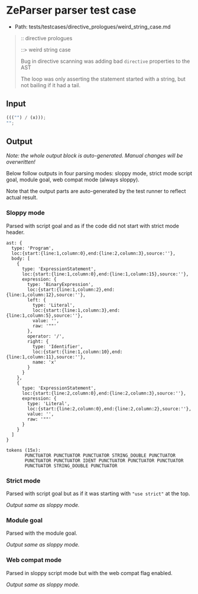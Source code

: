 # ZeParser parser test case

- Path: tests/testcases/directive_prologues/weird_string_case.md

> :: directive prologues
>
> ::> weird string case
>
> Bug in directive scanning was adding bad `directive` properties to the AST
>
> The loop was only asserting the statement started with a string, but not bailing if it had a tail.

## Input

`````js
((("") / (x)));
"";
`````

## Output

_Note: the whole output block is auto-generated. Manual changes will be overwritten!_

Below follow outputs in four parsing modes: sloppy mode, strict mode script goal, module goal, web compat mode (always sloppy).

Note that the output parts are auto-generated by the test runner to reflect actual result.

### Sloppy mode

Parsed with script goal and as if the code did not start with strict mode header.

`````
ast: {
  type: 'Program',
  loc:{start:{line:1,column:0},end:{line:2,column:3},source:''},
  body: [
    {
      type: 'ExpressionStatement',
      loc:{start:{line:1,column:0},end:{line:1,column:15},source:''},
      expression: {
        type: 'BinaryExpression',
        loc:{start:{line:1,column:2},end:{line:1,column:12},source:''},
        left: {
          type: 'Literal',
          loc:{start:{line:1,column:3},end:{line:1,column:5},source:''},
          value: '',
          raw: '""'
        },
        operator: '/',
        right: {
          type: 'Identifier',
          loc:{start:{line:1,column:10},end:{line:1,column:11},source:''},
          name: 'x'
        }
      }
    },
    {
      type: 'ExpressionStatement',
      loc:{start:{line:2,column:0},end:{line:2,column:3},source:''},
      expression: {
        type: 'Literal',
        loc:{start:{line:2,column:0},end:{line:2,column:2},source:''},
        value: '',
        raw: '""'
      }
    }
  ]
}

tokens (15x):
       PUNCTUATOR PUNCTUATOR PUNCTUATOR STRING_DOUBLE PUNCTUATOR
       PUNCTUATOR PUNCTUATOR IDENT PUNCTUATOR PUNCTUATOR PUNCTUATOR
       PUNCTUATOR STRING_DOUBLE PUNCTUATOR
`````

### Strict mode

Parsed with script goal but as if it was starting with `"use strict"` at the top.

_Output same as sloppy mode._

### Module goal

Parsed with the module goal.

_Output same as sloppy mode._

### Web compat mode

Parsed in sloppy script mode but with the web compat flag enabled.

_Output same as sloppy mode._
